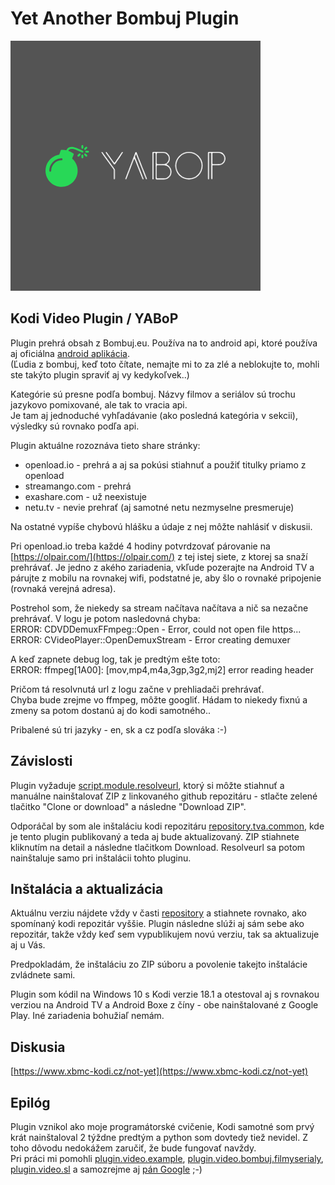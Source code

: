 # Yet Another Bombuj Plugin

![Yet Another Bombuj Plugin](plugin.video.yabop/icon.png)

## Kodi Video Plugin / YABoP

Plugin prehrá obsah z Bombuj.eu.
Používa na to android api, ktoré používa aj oficiálna [android aplikácia](https://play.google.com/store/apps/details?id=com.tosi.bombujmanual).  
(Ľudia z bombuj, keď toto čítate, nemajte mi to za zlé a neblokujte to, mohli ste takýto plugin spraviť aj vy kedykoľvek..)

Kategórie sú presne podľa bombuj. Názvy filmov a seriálov sú trochu jazykovo pomixované, ale tak to vracia api.  
Je tam aj jednoduché vyhľadávanie (ako posledná kategória v sekcii), výsledky sú rovnako podľa api.

Plugin aktuálne rozoznáva tieto share stránky:
- openload.io - prehrá a aj sa pokúsi stiahnuť a použiť titulky priamo z openload
- streamango.com - prehrá
- exashare.com - už neexistuje
- netu.tv - nevie prehrať (aj samotné netu nezmyselne presmeruje)

Na ostatné vypíše chybovú hlášku a údaje z nej môžte nahlásiť v diskusii.

Pri openload.io treba každé 4 hodiny potvrdzovať párovanie na [https://olpair.com/](https://olpair.com/) z tej istej siete, z ktorej sa snaží prehrávať.
Je jedno z akého zariadenia, vkľude pozerajte na Android TV a párujte z mobilu na rovnakej wifi, podstatné je, aby šlo o rovnaké pripojenie (rovnaká verejná adresa).

Postrehol som, že niekedy sa stream načítava načítava a nič sa nezačne prehrávať. V logu je potom nasledovná chyba:  
ERROR: CDVDDemuxFFmpeg::Open - Error, could not open file https...  
ERROR: CVideoPlayer::OpenDemuxStream - Error creating demuxer

A keď zapnete debug log, tak je predtým ešte toto:  
ERROR: ffmpeg[1A00]: [mov,mp4,m4a,3gp,3g2,mj2] error reading header

Pričom tá resolvnutá url z logu začne v prehliadači prehrávať.  
Chyba bude zrejme vo ffmpeg, môžte googliť. Hádam to niekedy fixnú a zmeny sa potom dostanú aj do kodi samotného..

Pribalené sú tri jazyky - en, sk a cz podľa slováka :-)

## Závislosti
Plugin vyžaduje [script.module.resolveurl](https://github.com/jsergio123/script.module.resolveurl), ktorý si môžte stiahnuť a manuálne nainštalovať ZIP z linkovaného github repozitáru - stlačte zelené tlačitko "Clone or download" a následne "Download ZIP".

Odporáčal by som ale inštaláciu kodi repozitáru [repository.tva.common](https://github.com/tvaddonsco/tva-resolvers-repo/tree/master/zips/repository.tva.common), kde je tento plugin publikovaný a teda aj bude aktualizovaný.
ZIP stiahnete kliknutím na detail a následne tlačitkom Download. Resolveurl sa potom nainštaluje samo pri inštalácii tohto pluginu.

## Inštalácia a aktualizácia
Aktuálnu verziu nájdete vždy v časti [repository](https://github.com/cache-sk/YABoP/tree/master/repository/plugin.video.yabop) a stiahnete rovnako, ako spomínaný kodi repozitár vyššie.
Plugin následne slúži aj sám sebe ako repozitár, takže vždy keď sem vypublikujem novú verziu, tak sa aktualizuje aj u Vás.

Predpokladám, že inštaláciu zo ZIP súboru a povolenie takejto inštalácie zvládnete sami.

Plugin som kódil na Windows 10 s Kodi verzie 18.1 a otestoval aj s rovnakou verziou na Android TV a Android Boxe z číny - obe nainštalované z Google Play. Iné zariadenia bohužiaľ nemám.

## Diskusia
[https://www.xbmc-kodi.cz/not-yet](https://www.xbmc-kodi.cz/not-yet)

## Epilóg
Plugin vznikol ako moje programátorské cvičenie, Kodi samotné som prvý krát nainštaloval 2 týždne predtým a python som dovtedy tiež nevidel.
Z toho dôvodu nedokážem zaručiť, že bude fungovať navždy.  
Pri práci mi pomohli [plugin.video.example](https://github.com/romanvm/plugin.video.example), [plugin.video.bombuj.filmyserialy](https://github.com/KubiszDeny/plugin.video.bombuj.filmyserialy), [plugin.video.sl](https://github.com/Sorien/plugin.video.sl) a samozrejme aj [pán Google](https://www.google.sk/) ;-)
